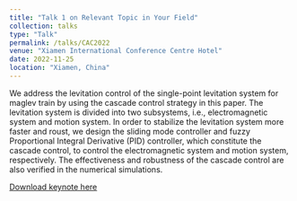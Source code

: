 ```yaml
---
title: "Talk 1 on Relevant Topic in Your Field"
collection: talks
type: "Talk"
permalink: /talks/CAC2022
venue: "Xiamen International Conference Centre Hotel"
date: 2022-11-25
location: "Xiamen, China"
---
```


We address the levitation control of the single-point levitation system for maglev train by using the cascade control strategy in this paper. The levitation system is divided into two subsystems, i.e., electromagnetic system and motion system. In order to stabilize the levitation system more faster and roust, we design the sliding mode controller and fuzzy Proportional Integral Derivative (PID) controller, which constitute the cascade control, to control the electromagnetic system and motion system, respectively. The effectiveness and robustness of the cascade control are also verified in the numerical simulations.

[Download keynote here](http://wenjie015.github.io/files/CAC2022PPT.pdf)

